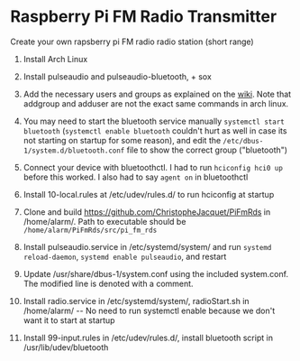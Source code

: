 Raspberry Pi FM Radio Transmitter
============

Create your own rapsberry pi FM radio radio station (short range)


1. Install Arch Linux

2. Install pulseaudio and pulseaudio-bluetooth, + sox

3. Add the necessary users and groups as explained on the [wiki](http://www.freedesktop.org/wiki/Software/PulseAudio/Documentation/User/SystemWide/). Note that addgroup and adduser are not the exact same commands in arch linux.
4. You may need to start the bluetooth service manually `systemctl start bluetooth` (`systemctl enable bluetooth` couldn't hurt as well in case its not starting on startup for some reason), and edit the `/etc/dbus-1/system.d/bluetooth.conf` file to show the correct group ("bluetooth")
4. Connect your device with bluetoothctl. I had to run `hciconfig hci0 up` before this worked. I also had to say `agent on` in bluetoothctl
5. Install 10-local.rules at /etc/udev/rules.d/ to run hciconfig at startup
7. Clone and build https://github.com/ChristopheJacquet/PiFmRds in /home/alarm/. Path to executable should be `/home/alarm/PiFmRds/src/pi_fm_rds`
8. Install pulseaudio.service in /etc/systemd/system/ and run `systemd reload-daemon`, `systemd enable pulseaudio`, and restart
9. Update /usr/share/dbus-1/system.conf using the included system.conf. The modified line is denoted with a comment.
10. Install radio.service in /etc/systemd/system/, radioStart.sh in /home/alarm/ -- No need to run systemctl enable because we don't want it to start at startup
11. Install 99-input.rules in /etc/udev/rules.d/, install bluetooth script in /usr/lib/udev/bluetooth
